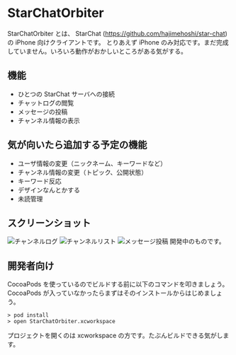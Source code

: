 StarChatOrbiter
====

StarChatOrbiter とは、 StarChat (https://github.com/hajimehoshi/star-chat) の iPhone 向けクライアントです。
とりあえず iPhone のみ対応です。まだ完成していません。いろいろ動作がおかしいところがある気がする。

機能
----
* ひとつの StarChat サーバへの接続
* チャットログの閲覧
* メッセージの投稿
* チャンネル情報の表示

気が向いたら追加する予定の機能
----
* ユーザ情報の変更（ニックネーム、キーワードなど）
* チャンネル情報の変更（トピック、公開状態）
* キーワード反応
* デザインなんとかする
* 未読管理

スクリーンショット
----
![チャンネルログ](http://slightair.github.com/images/etc/sco_channel_log.png)
![チャンネルリスト](http://slightair.github.com/images/etc/sco_channel_list.png)
![メッセージ投稿](http://slightair.github.com/images/etc/sco_post_message.png)
開発中のものです。

開発者向け
----
CocoaPods を使っているのでビルドする前に以下のコマンドを叩きましょう。CocoaPods が入っていなかったらまずはそのインストールからはじめましょう。

    > pod install
    > open StarChatOrbiter.xcworkspace 

プロジェクトを開くのは xcworkspace の方です。たぶんビルドできる気がします。